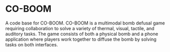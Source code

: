 # CO-BOOM
A code base for CO-BOOM. CO-BOOM is a multimodal bomb defusal game requiring collaboration to solve a variety of thermal, visual, tactile, and auditory tasks. The game consists of both a physical bomb and a phone application where players work together to diffuse the bomb by solving tasks on both interfaces. 
